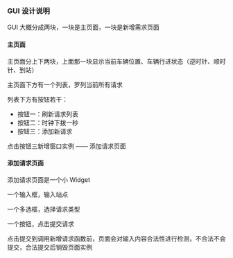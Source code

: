 ### GUI 设计说明

GUI 大概分成两块，一块是主页面，一块是新增需求页面

#### 主页面

主页面分上下两块，上面那一块显示当前车辆位置、车辆行进状态（逆时针、顺时针、到站）

主页面下方有一个列表，罗列当前所有请求

列表下方有按钮若干：

+ 按钮一：刷新请求列表
+ 按钮二：时钟下拨一秒
+ 按钮三：添加新请求

点击按钮三新增窗口实例 —— 添加请求页面

#### 添加请求页面

添加请求页面是一个小 Widget

一个输入框，输入站点

一个多选框，选择请求类型

一个按钮，点击提交请求

点击提交到调用新增请求函数前，页面会对输入内容合法性进行检测，不合法不会提交，合法提交后销毁页面实例